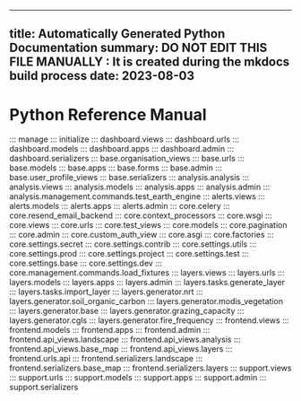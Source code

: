 
---
title: Automatically Generated Python Documentation
summary: DO NOT EDIT THIS FILE MANUALLY : It is created during the mkdocs build process
date: 2023-08-03
---

# Python Reference Manual
::: manage
::: initialize
::: dashboard.views
::: dashboard.urls
::: dashboard.models
::: dashboard.apps
::: dashboard.admin
::: dashboard.serializers
::: base.organisation_views
::: base.urls
::: base.models
::: base.apps
::: base.forms
::: base.admin
::: base.user_profile_views
::: base.serializers
::: analysis.analysis
::: analysis.views
::: analysis.models
::: analysis.apps
::: analysis.admin
::: analysis.management.commands.test_earth_engine
::: alerts.views
::: alerts.models
::: alerts.apps
::: alerts.admin
::: core.celery
::: core.resend_email_backend
::: core.context_processors
::: core.wsgi
::: core.views
::: core.urls
::: core.test_views
::: core.models
::: core.pagination
::: core.admin
::: core.custom_auth_view
::: core.asgi
::: core.factories
::: core.settings.secret
::: core.settings.contrib
::: core.settings.utils
::: core.settings.prod
::: core.settings.project
::: core.settings.test
::: core.settings.base
::: core.settings.dev
::: core.management.commands.load_fixtures
::: layers.views
::: layers.urls
::: layers.models
::: layers.apps
::: layers.admin
::: layers.tasks.generate_layer
::: layers.tasks.import_layer
::: layers.generator.nrt
::: layers.generator.soil_organic_carbon
::: layers.generator.modis_vegetation
::: layers.generator.base
::: layers.generator.grazing_capacity
::: layers.generator.cgls
::: layers.generator.fire_frequency
::: frontend.views
::: frontend.models
::: frontend.apps
::: frontend.admin
::: frontend.api_views.landscape
::: frontend.api_views.analysis
::: frontend.api_views.base_map
::: frontend.api_views.layers
::: frontend.urls.api
::: frontend.serializers.landscape
::: frontend.serializers.base_map
::: frontend.serializers.layers
::: support.views
::: support.urls
::: support.models
::: support.apps
::: support.admin
::: support.serializers
